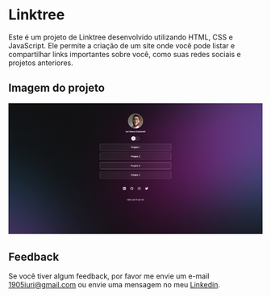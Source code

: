 
# Linktree

Este é um projeto de Linktree desenvolvido utilizando HTML, CSS e JavaScript. Ele permite a criação de um site onde você pode listar e compartilhar links importantes sobre você, como suas redes sociais e projetos anteriores.


## Imagem do projeto

![Imagem do projeto.](https://github.com/iuricontarelli/linktree-iuri/blob/main/assets/screencapture.png)


## Feedback

Se você tiver algum feedback, por favor me envie um e-mail 1905iuri@gmail.com ou envie uma mensagem no meu [Linkedin](https://www.linkedin.com/in/iuricontarelli/).

